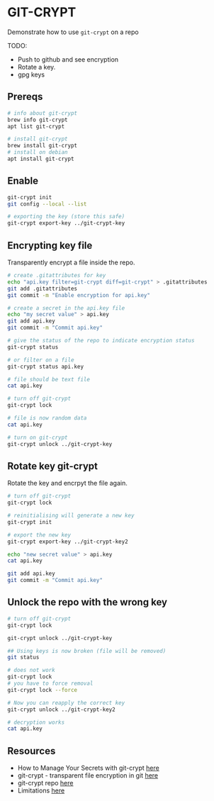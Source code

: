 # GIT-CRYPT

Demonstrate how to use `git-crypt` on a repo

TODO:

* Push to github and see encryption
* Rotate a key. 
* gpg keys

## Prereqs

```sh
# info about git-crypt
brew info git-crypt   
apt list git-crypt

# install git-crypt
brew install git-crypt
# install on debian
apt install git-crypt
```

## Enable

```sh
git-crypt init 
git config --local --list

# exporting the key (store this safe)
git-crypt export-key ../git-crypt-key
```

## Encrypting key file

Transparently encrypt a file inside the repo.  

```sh
# create .gitattributes for key
echo "api.key filter=git-crypt diff=git-crypt" > .gitattributes
git add .gitattributes
git commit -m "Enable encryption for api.key"

# create a secret in the api.key file
echo "my secret value" > api.key
git add api.key
git commit -m "Commit api.key"

# give the status of the repo to indicate encryption status
git-crypt status

# or filter on a file
git-crypt status api.key

# file should be text file
cat api.key

# turn off git-crypt
git-crypt lock

# file is now random data
cat api.key

# turn on git-crypt
git-crypt unlock ../git-crypt-key
```

## Rotate key git-crypt

Rotate the key and encrpyt the file again.  

```sh
# turn off git-crypt
git-crypt lock

# reinitialising will generate a new key 
git-crypt init

# export the new key
git-crypt export-key ../git-crypt-key2

echo "new secret value" > api.key
cat api.key

git add api.key
git commit -m "Commit api.key"
```

## Unlock the repo with the wrong key

```sh
# turn off git-crypt
git-crypt lock

git-crypt unlock ../git-crypt-key

## Using keys is now broken (file will be removed)
git status

# does not work
git-crypt lock 
# you have to force removal
git-crypt lock --force

# Now you can reapply the correct key
git-crypt unlock ../git-crypt-key2

# decryption works
cat api.key
```

## Resources

* How to Manage Your Secrets with git-crypt [here](https://dev.to/heroku/how-to-manage-your-secrets-with-git-crypt-56ih)
* git-crypt - transparent file encryption in git [here](https://www.agwa.name/projects/git-crypt/)
* git-crypt repo [here](https://github.com/AGWA/git-crypt/blob/master/INSTALL.md)
* Limitations [here](https://github.com/AGWA/git-crypt#limitations)  
